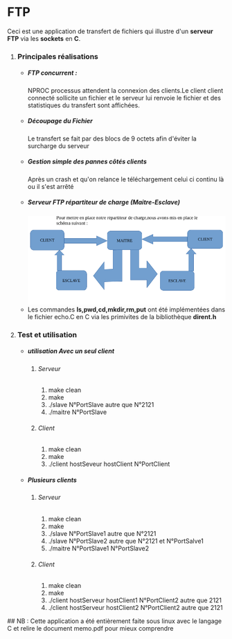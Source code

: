 # FTP
Ceci est une application de transfert de fichiers qui illustre d'un **serveur FTP** via les **sockets** en **C**.


<ol>
  <li><h3>Principales réalisations</h3>
    <ul>
      <li><h5>FTP concurrent :</h5>
          NPROC processus attendent la connexion des clients.Le client client connecté sollicite un fichier et le serveur lui renvoie le fichier et des statistiques du transfert sont affichées.
      </li>
      <li><h5>Découpage du Fichier</h5>
        Le transfert se fait par des blocs de 9 octets afin d'éviter la surcharge du serveur
      </li>
      <li><h5>Gestion simple des pannes côtés clients</h5>
        Après un crash et qu'on relance le téléchargement celui ci continu là ou il s'est arrêté
      </li>
      <li><h5>Serveur FTP répartiteur de charge (Maitre-Esclave)</h5>
          <img  weight="20" heigth="20" src="https://github.com/bahmine/FTP/blob/main/repartition.png">
      </li>
      <li> Les commandes <b>ls,pwd,cd,mkdir,rm,put</b> ont été implémentées dans le fichier echo.C en C via les primivites de la bibliothèque <b>dirent.h</b>
      </li>
    </ul>
  </li>
  <li><h3>Test et utilisation</h3>
      <ul>
        <li><h5>utilisation Avec un seul client</h5>
          <ol>
            <li><h6>Serveur</h6>
              <ol>
                <li>make clean</li>
                <li>make</li>
                <li>./slave N°PortSlave autre que N°2121</li>
                <li>./maitre N°PortSlave </li>
              </ol>
            </li>
            <li><h6>Client</h6>
              <ol>
                <li>make clean</li>
                <li>make</li>
                <li>./client hostSeveur hostClient N°PortClient</li>
              </ol>
            </li>
          </ol>
        </li>
        <li><h5>Plusieurs clients</h5>
            <ol>
            <li><h6>Serveur</h6>
              <ol>
                <li>make clean</li>
                <li>make</li>
                <li>./slave N°PortSlave1 autre que N°2121</li>
                <li>./slave N°PortSlave2 autre que N°2121 et N°PortSalve1</li>
                <li>./maitre N°PortSlave1 N°PortSlave2</li>
              </ol>
            </li>
            <li><h6>Client</h6>
              <ol>
                <li>make clean</li>
                <li>make</li>
                <li>./client hostServeur hostClient1 N°PortClient2 autre que 2121</li>
                <li>./client hostServeur hostClient2 N°PortClient2 autre que 2121</li>
              </ol>
            </li>
          </ol>
        </li>
      </ul>
  </li>
</ol>
## NB : Cette application a été entièrement faite sous linux avec le langage C et relire le document memo.pdf pour mieux comprendre
